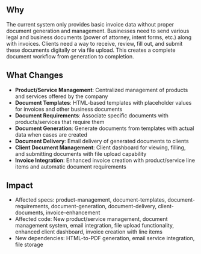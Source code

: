## Why

The current system only provides basic invoice data without proper document generation and management. Businesses need to send various legal and business documents (power of attorney, intent forms, etc.) along with invoices. Clients need a way to receive, review, fill out, and submit these documents digitally or via file upload. This creates a complete document workflow from generation to completion.

## What Changes

- **Product/Service Management**: Centralized management of products and services offered by the company
- **Document Templates**: HTML-based templates with placeholder values for invoices and other business documents
- **Document Requirements**: Associate specific documents with products/services that require them
- **Document Generation**: Generate documents from templates with actual data when cases are created
- **Document Delivery**: Email delivery of generated documents to clients
- **Client Document Management**: Client dashboard for viewing, filling, and submitting documents with file upload capability
- **Invoice Integration**: Enhanced invoice creation with product/service line items and automatic document requirements

## Impact

- Affected specs: product-management, document-templates, document-requirements, document-generation, document-delivery, client-documents, invoice-enhancement
- Affected code: New product/service management, document management system, email integration, file upload functionality, enhanced client dashboard, invoice creation with line items
- New dependencies: HTML-to-PDF generation, email service integration, file storage
